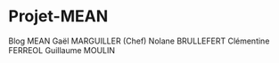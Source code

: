 # Projet-MEAN
Blog MEAN
Gaël MARGUILLER (Chef)
Nolane BRULLEFERT
Clémentine FERREOL
Guillaume MOULIN
